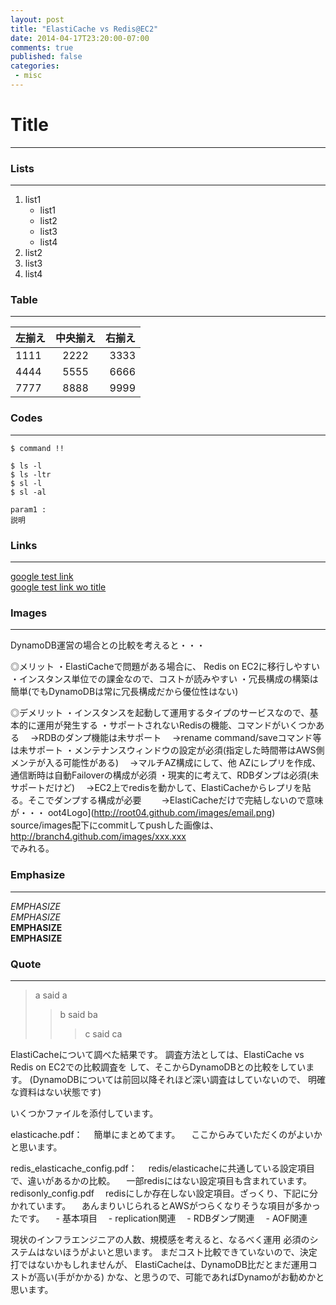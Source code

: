 ```yaml
---
layout: post
title: "ElastiCache vs Redis@EC2"
date: 2014-04-17T23:20:00-07:00
comments: true
published: false
categories:
 - misc
---
```


# Title
---
  
  

### Lists
----------

1. list1
   - list1
   - list2
   - list3
   - list4
1. list2
1. list3
1. list4

### Table
----------

左揃え | 中央揃え | 右揃え
:----- | :------: | -----:
1111   | 2222     | 3333 
4444   | 5555     | 6666
7777   | 8888     | 9999  


### Codes
----------
`$ command !!`

    $ ls -l
    $ ls -ltr
    $ sl -l
    $ sl -al

    param1 :
    説明  

### Links
************

[google test link](http://google.com "google")  
[google test link wo title](http://google.com)

### Images
************

DynamoDB運営の場合との比較を考えると・・・

◎メリット
・ElastiCacheで問題がある場合に、 Redis on EC2に移行しやすい
・インスタンス単位での課金なので、コストが読みやすい
・冗長構成の構築は簡単(でもDynamoDBは常に冗長構成だから優位性はない)

◎デメリット
・インスタンスを起動して運用するタイプのサービスなので、基本的に運用が発生する
・サポートされないRedisの機能、コマンドがいくつかある
　→RDBのダンプ機能は未サポート
　→rename command/saveコマンド等は未サポート
・メンテナンスウィンドウの設定が必須(指定した時間帯はAWS側メンテが入る可能性がある)
　→マルチAZ構成にして、他 AZにレプリを作成、通信断時は自動Failoverの構成が必須
・現実的に考えて、RDBダンプは必須(未サポートだけど)
　→EC2上でredisを動かして、ElastiCacheからレプリを貼る。そこでダンプする構成が必要
　　→ElastiCacheだけで完結しないので意味が・・・
oot4Logo](http://root04.github.com/images/email.png)  
source/images配下にcommitしてpushした画像は、http://branch4.github.com/images/xxx.xxx  
でみれる。


### Emphasize
----------
*EMPHASIZE*  
_EMPHASIZE_  
**EMPHASIZE**  
__EMPHASIZE__  

### Quote
************
> a said a  
>> b said ba  
>>> c said ca  



ElastiCacheについて調べた結果です。
調査方法としては、ElastiCache vs Redis on EC2での比較調査を
して、そこからDynamoDBとの比較をしています。
(DynamoDBについては前回以降それほど深い調査はしていないので、
明確な資料はない状態です)

いくつかファイルを添付しています。

elasticache.pdf：
　簡単にまとめてます。
　ここからみていただくのがよいかと思います。

redis_elasticache_config.pdf：
　redis/elasticacheに共通している設定項目で、違いがあるかの比較。
　一部redisにはない設定項目も含まれています。
redisonly_config.pdf
　redisにしか存在しない設定項目。ざっくり、下記に分かれています。
　あんまりいじられるとAWSがつらくなりそうな項目が多かったです。
　- 基本項目
　- replication関連
　- RDBダンプ関連
　- AOF関連

現状のインフラエンジニアの人数、規模感を考えると、なるべく運用
必須のシステムはないほうがよいと思います。
まだコスト比較できていないので、決定打ではないかもしれませんが、
ElastiCacheは、DynamoDB比だとまだ運用コストが高い(手がかかる)
かな、と思うので、可能であればDynamoがお勧めかと思います。


